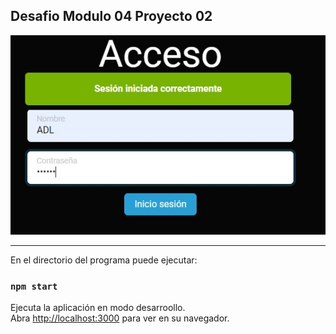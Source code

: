 ## Desafio Modulo 04 Proyecto 02


![Screenshot](https://github.com/mdcabezas/desafio_mod04_02/blob/master/public/screenshot.jpg)

***

En el directorio del programa puede ejecutar:

### `npm start`

Ejecuta la aplicación en modo desarroollo.\
Abra [http://localhost:3000](http://localhost:3000) para ver en su navegador.